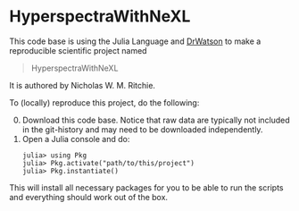# HyperspectraWithNeXL

This code base is using the Julia Language and [DrWatson](https://juliadynamics.github.io/DrWatson.jl/stable/)
to make a reproducible scientific project named
> HyperspectraWithNeXL

It is authored by Nicholas W. M. Ritchie.

To (locally) reproduce this project, do the following:

0. Download this code base. Notice that raw data are typically not included in the
   git-history and may need to be downloaded independently.
1. Open a Julia console and do:
   ```
   julia> using Pkg
   julia> Pkg.activate("path/to/this/project")
   julia> Pkg.instantiate()
   ```

This will install all necessary packages for you to be able to run the scripts and
everything should work out of the box.
